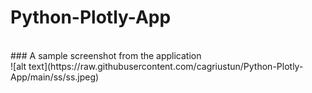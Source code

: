 # Python-Plotly-App
<br>
### A sample screenshot from the application
<br>
![alt text](https://raw.githubusercontent.com/cagriustun/Python-Plotly-App/main/ss/ss.jpeg)
